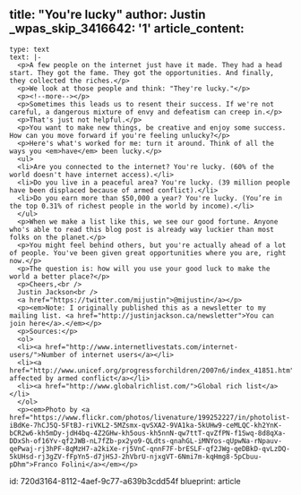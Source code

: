 title: "You're lucky"
author: Justin
_wpas_skip_3416642: '1'
article_content:
  -
    type: text
    text: |-
      <p>A few people on the internet just have it made. They had a head start. They got the fame. They got the opportunities. And finally, they collected the riches.</p>
      <p>We look at those people and think: "They're lucky."</p>
      <p><!--more--></p>
      <p>Sometimes this leads us to resent their success. If we're not careful, a dangerous mixture of envy and defeatism can creep in.</p>
      <p>That's just not helpful.</p>
      <p>You want to make new things, be creative and enjoy some success. How can you move forward if you're feeling unlucky?</p>
      <p>Here's what's worked for me: turn it around. Think of all the ways you <em>have</em> been lucky.</p>
      <ul>
      <li>Are you connected to the internet? You're lucky. (60% of the world doesn't have internet access).</li>
      <li>Do you live in a peaceful area? You're lucky. (39 million people have been displaced because of armed conflict).</li>
      <li>Do you earn more than $50,000 a year? You're lucky. (You’re in the top 0.31% of richest people in the world by income).</li>
      </ul>
      <p>When we make a list like this, we see our good fortune. Anyone who's able to read this blog post is already way luckier than most folks on the planet.</p>
      <p>You might feel behind others, but you're actually ahead of a lot of people. You've been given great opportunities where you are, right now.</p>
      <p>The question is: how will you use your good luck to make the world a better place?</p>
      <p>Cheers,<br />
      Justin Jackson<br />
      <a href="https://twitter.com/mijustin">@mijustin</a></p>
      <p><em>Note: I originally published this as a newsletter to my mailing list. <a href="http://justinjackson.ca/newsletter">You can join here</a>.</em></p>
      <p>Sources:</p>
      <ol>
      <li><a href="http://www.internetlivestats.com/internet-users/">Number of internet users</a></li>
      <li><a href="http://www.unicef.org/progressforchildren/2007n6/index_41851.htm">People affected by armed conflict</a></li>
      <li><a href="http://www.globalrichlist.com/">Global rich list</a></li>
      </ol>
      <p><em>Photo by <a href="https://www.flickr.com/photos/livenature/199252227/in/photolist-iBdKe-7hCJ5Q-5FtBJ-riVKL2-5MZsmx-qvSXA2-9VA1ka-5kUHw9-ceMLQC-kh2YnK-bCR2w6-kh5mDy-jdH4bq-4Z2GHw-kh5ous-kh5nnN-qw7ttT-qvZfPN-f1Swq-8d8qXa-DDxSh-of16Yv-qf2JWB-nL7fZb-px2yo9-QLdts-qnahGL-iMNYos-qUpwNa-rNpauv-qePwaj-rj3hPF-8qMzH7-a2kiXe-rj5VnC-qnnF7F-brESLF-qf2JWg-qeDBkD-qvLzDQ-5kUHsd-rj3gZV-fFpYn5-d7jHSJ-2hVbrU-njxgVT-6Nmi7m-kqHmg8-5pCbuu-pDhm">Franco Folini</a></em></p>
id: 720d3164-8112-4aef-9c77-a639b3cdd54f
blueprint: article
